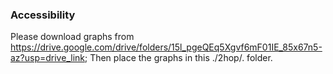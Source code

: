 ### Accessibility

Please download graphs from https://drive.google.com/drive/folders/15l_pgeQEq5Xgvf6mF01IE_85x67n5-az?usp=drive_link; Then place the graphs in this ./2hop/. folder.
